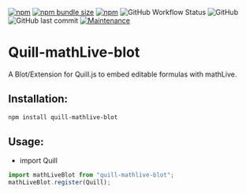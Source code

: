 [![npm](https://img.shields.io/npm/v/quill-mathlive-blot?style=flat-square)](https://www.npmjs.com/package/quill-mathlive-blot)
[![npm bundle size](https://img.shields.io/bundlephobia/min/quill-mathlive-blot?style=flat-square)](https://www.npmjs.com/package/quill-mathlive-blot)
[![npm](https://img.shields.io/npm/dt/quill-mathlive-blot?style=flat-square)](https://www.npmjs.com/package/quill-mathlive-blot)
![GitHub Workflow Status](https://img.shields.io/github/workflow/status/JonathanTreffler/Quill-mathLive-blot/Lint?label=Lint&style=flat-square)
![GitHub](https://img.shields.io/github/license/JonathanTreffler/Quill-mathLive-blot?style=flat-square)
![GitHub last commit](https://img.shields.io/github/last-commit/JonathanTreffler/Quill-mathLive-blot?style=flat-square)
[![Maintenance](https://img.shields.io/maintenance/yes/2020?style=flat-square)](https://github.com/JonathanTreffler/Quill-mathQuill-blot/commits/)

# Quill-mathLive-blot

A Blot/Extension for Quill.js to embed editable formulas with mathLive.

## Installation:
```bash
npm install quill-mathlive-blot
```

## Usage:
- import Quill
```js
import mathLiveBlot from "quill-mathlive-blot";
mathLiveBlot.register(Quill);
```
